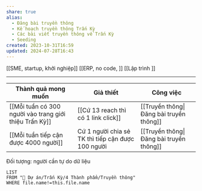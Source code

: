 ```yaml
---
share: true
alias:
  - Đăng bài truyền thông
  - Kế hoạch truyền thông Trấn Kỳ
  - Các bài viết truyền thông về Trấn Kỳ
  - Seeding
created: 2023-10-31T16:59
updated: 2024-07-28T16:43
---
```


[[SME, startup, khởi nghiệp]]
[[ERP, no code, ]] 
[[Lập trình ]] 

----

| Thành quả mong muốn                                    | Giả thiết                                         | Công việc                               |
| ------------------------------------------------------ | ------------------------------------------------- | --------------------------------------- |
| [[Mỗi tuần có 300 người vào trang giới thiệu Trấn Kỳ]] | [[Cứ 13 reach thì có 1 link click]]               | [[Truyền thông\|Đăng bài truyền thông]] |
| [[Mỗi tuần tiếp cận được 4000 người]]                  | Cứ 1 người chia sẻ TK thì tiếp cận được 100 người | [[Truyền thông\|Đăng bài truyền thông]] |


Đối tượng: người cần tự do dữ liệu

```dataview
LIST 
FROM "📐 Dự án/Trấn Kỳ/4 Thành phẩm/Truyền thông" 
WHERE file.name!=this.file.name
```
